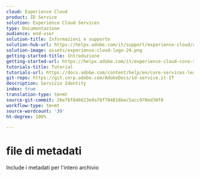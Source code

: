 ```yaml
---
cloud: Experience Cloud
product: ID Service
solution: Experience Cloud Services
type: Documentazione
audience: end-user
solution-title: Informazioni e supporto
solution-hub-url: https://helpx.adobe.com/it/support/experience-cloud/core-services.html
solution-image: assets/experience-cloud-logo-24.png
getting-started-title: Introduzione
getting-started-url: https://helpx.adobe.com/it/experience-cloud-core-services/get-started.html
tutorials-title: Tutorial
tutorials-url: https://docs.adobe.com/content/help/en/core-services-learn/tutorials/overview.html
git-repo: https://git.corp.adobe.com/AdobeDocs/id-service.it-IT
description: Servizio Identity
index: true
translation-type: tm+mt
source-git-commit: 26e76f846623e9a78f784816bec5acc970ed30f0
workflow-type: tm+mt
source-wordcount: '39'
ht-degree: 100%

---
```



# file di metadati

Include i metadati per l&#39;intero archivio